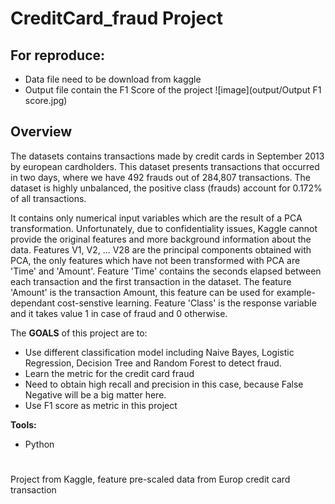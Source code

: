 # CreditCard_fraud Project <br>


## For **reproduce**:
- Data file need to be download from kaggle
- Output file contain the F1 Score of the project
![image](output/Output F1 score.jpg)

## Overview
The datasets contains transactions made by credit cards in September 2013 by european cardholders. This dataset presents transactions that occurred in two days, where we have 492 frauds out of 284,807 transactions. The dataset is highly unbalanced, the positive class (frauds) account for 0.172% of all transactions.

It contains only numerical input variables which are the result of a PCA transformation. Unfortunately, due to confidentiality issues, Kaggle cannot provide the original features and more background information about the data. Features V1, V2, ... V28 are the principal components obtained with PCA, the only features which have not been transformed with PCA are 'Time' and 'Amount'. Feature 'Time' contains the seconds elapsed between each transaction and the first transaction in the dataset. The feature 'Amount' is the transaction Amount, this feature can be used for example-dependant cost-senstive learning. Feature 'Class' is the response variable and it takes value 1 in case of fraud and 0 otherwise.


The **GOALS** of this project are to:
- Use different classification model including Naive Bayes, Logistic Regression, Decision Tree and Random Forest to detect fraud.
- Learn the metric for the credit card fraud
- Need to obtain high recall and precision in this case, because False Negative will be a big matter here.
- Use F1 score as metric in this project

**Tools:**
- Python

# 
Project from Kaggle, feature pre-scaled data from Europ credit card transaction





